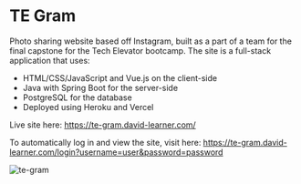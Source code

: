 # TE Gram

Photo sharing website based off Instagram, built as a part of a team for the final capstone for the Tech Elevator bootcamp. The site is a full-stack application that uses:
* HTML/CSS/JavaScript and Vue.js on the client-side
* Java with Spring Boot for the server-side
* PostgreSQL for the database
* Deployed using Heroku and Vercel
 
Live site here: https://te-gram.david-learner.com/

To automatically log in and view the site, visit here: https://te-gram.david-learner.com/login?username=user&password=password

![te-gram](https://user-images.githubusercontent.com/22138085/130710573-c88009b3-594c-4c5d-8443-aff18f361025.jpg)
